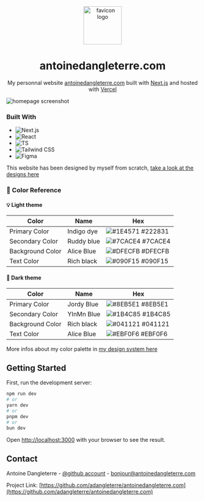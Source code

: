 <div align="center">
  <img alt="favicon logo" src="https://github.com/adangleterre/antoinedangleterre.com/assets/45876792/e3bfaf09-252b-4128-9167-5c5827b5cc97" width="100" />
</div>

<h1 align="center">
  antoinedangleterre.com
</h1>
<p align="center">
  My personnal website <a href="https://antoinedangleterre.com" target="_blank">antoinedangleterre.com</a> built with <a href="https://nextjs.org/" target="_blank">Next.js</a> and hosted with <a href="https://vercel.com/" target="_blank">Vercel</a>
</p>

![homepage screenshot](https://github.com/adangleterre/antoinedangleterre.com/assets/45876792/6d350b3d-cf38-4bd2-b607-b52faff8c4d8)

### Built With

* ![Next.js](https://github.com/adangleterre/adangleterre/assets/45876792/6794dcd6-6f38-4f39-bc37-f0dee5f5eb54)
* ![React](https://github.com/adangleterre/adangleterre/assets/45876792/0f15baaa-ca71-492a-998f-d00ecaf9aa2d)
* ![TS](https://img.shields.io/badge/TypeScript-007ACC?style=for-the-badge&logo=typescript&logoColor=white)
* ![Tailwind CSS](https://github.com/adangleterre/adangleterre/assets/45876792/3f077e10-688f-47b0-81ae-530fffa5c65f)
* ![Figma](https://github.com/adangleterre/adangleterre/assets/45876792/a73f8144-9420-48a3-bbff-513f29e33c11)

This website has been designed by myself from scratch, [take a look at the designs here](https://www.figma.com/file/4FZ8Bwpcui9nMTbN2JvWx5/Portfolio-perso?type=design&node-id=20%3A8&mode=design&t=3aF2dpyjIyXbiE4D-1)

### :art: Color Reference

#### 💡 Light theme

| Color             | Name                                                                | Hex                                                               |
| ----------------- | ------------------------------------------------------------------  | ----------------------------------------------------------------- |
| Primary Color     | Indigo dye                                                          | ![#1E4571](https://via.placeholder.com/10/1E4571?text=+) #222831  |
| Secondary Color   | Ruddy blue                                                          | ![#7CACE4](https://via.placeholder.com/10/7CACE4?text=+) #7CACE4  |
| Background Color  | Alice Blue                                                          | ![#DFECFB](https://via.placeholder.com/10/DFECFB?text=+) #DFECFB  |
| Text Color        | Rich black                                                          | ![#090F15](https://via.placeholder.com/10/090F15?text=+) #090F15  |

#### 🌃 Dark theme

| Color             | Name                                                                | Hex                                                               |
| ----------------- | ------------------------------------------------------------------  | ----------------------------------------------------------------- |
| Primary Color     | Jordy Blue                                                          | ![#8EB5E1](https://via.placeholder.com/10/8EB5E1?text=+) #8EB5E1  |
| Secondary Color   | YInMn Blue                                                          | ![#1B4C85](https://via.placeholder.com/10/1B4C85?text=+) #1B4C85  |
| Background Color  | Rich black                                                          | ![#041121](https://via.placeholder.com/10/041121?text=+) #041121  |
| Text Color        | Alice Blue                                                          | ![#EBF0F6](https://via.placeholder.com/10/EBF0F6?text=+) #EBF0F6  |


More infos about my color palette in [my design system here](https://www.figma.com/file/4FZ8Bwpcui9nMTbN2JvWx5/Portfolio-perso?type=design&node-id=21%3A113&mode=design&t=3aF2dpyjIyXbiE4D-1)

## Getting Started

First, run the development server:

```bash
npm run dev
# or
yarn dev
# or
pnpm dev
# or
bun dev
```

Open [http://localhost:3000](http://localhost:3000) with your browser to see the result.




## Contact

Antoine Dangleterre - [@github account](https://github.com/adangleterre) - [bonjour@antoinedangleterre.com](mailto:bonjour@antoinedangleterre.com)

Project Link: [https://github.com/adangleterre/antoinedangleterre.com](https://github.com/adangleterre/antoinedangleterre.com)
